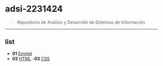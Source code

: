 # adsi-2231424
>Repositorio de Análisis y Desarrollo de Sistemas de Información
--- 
## list
- **01** [Emmet](01-emmet/)
- **02** [HTML](02-html/)
-**03** [CSS](03-css/)
